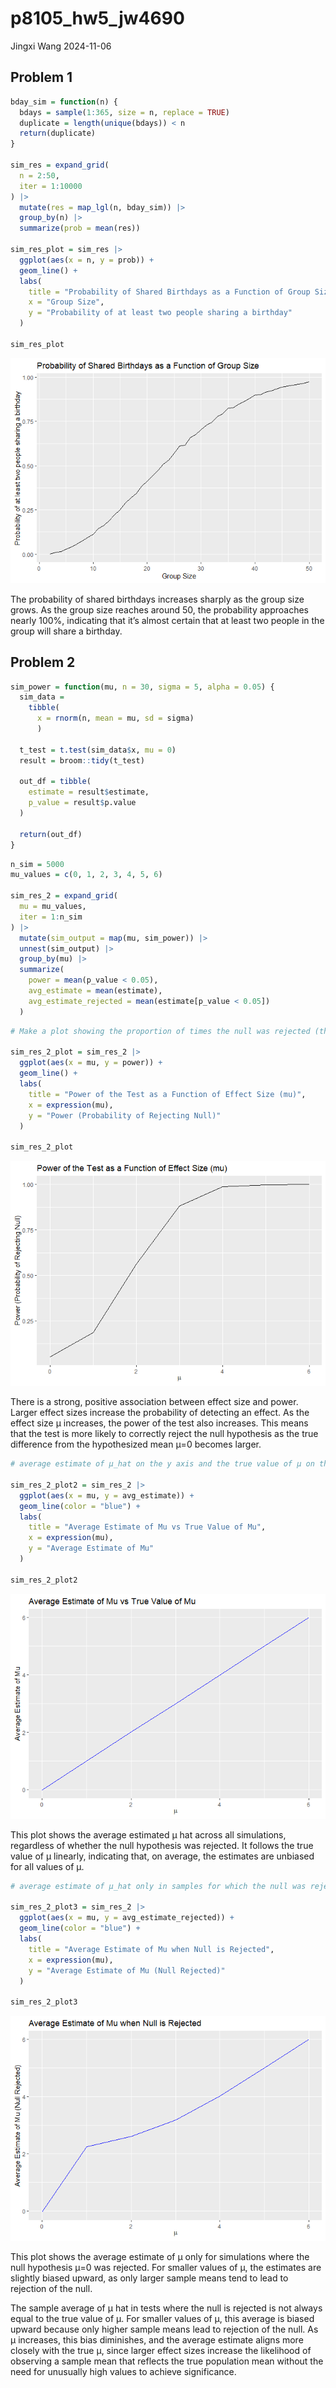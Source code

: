 p8105_hw5_jw4690
================
Jingxi Wang
2024-11-06

## Problem 1

``` r
bday_sim = function(n) {
  bdays = sample(1:365, size = n, replace = TRUE)
  duplicate = length(unique(bdays)) < n
  return(duplicate)
}

sim_res = expand_grid(
  n = 2:50,
  iter = 1:10000
) |>
  mutate(res = map_lgl(n, bday_sim)) |>
  group_by(n) |>
  summarize(prob = mean(res))

sim_res_plot = sim_res |>
  ggplot(aes(x = n, y = prob)) +
  geom_line() +
  labs(
    title = "Probability of Shared Birthdays as a Function of Group Size",
    x = "Group Size",
    y = "Probability of at least two people sharing a birthday"
  )

sim_res_plot
```

![](p8105_hw5_jw4690_files/figure-gfm/unnamed-chunk-1-1.png)<!-- -->

The probability of shared birthdays increases sharply as the group size
grows. As the group size reaches around 50, the probability approaches
nearly 100%, indicating that it’s almost certain that at least two
people in the group will share a birthday.

## Problem 2

``` r
sim_power = function(mu, n = 30, sigma = 5, alpha = 0.05) {
  sim_data = 
    tibble(
      x = rnorm(n, mean = mu, sd = sigma)
      )
  
  t_test = t.test(sim_data$x, mu = 0)
  result = broom::tidy(t_test)
  
  out_df = tibble(
    estimate = result$estimate,
    p_value = result$p.value
  )
  
  return(out_df)
}
```

``` r
n_sim = 5000
mu_values = c(0, 1, 2, 3, 4, 5, 6)

sim_res_2 = expand_grid(
  mu = mu_values,
  iter = 1:n_sim
) |>
  mutate(sim_output = map(mu, sim_power)) |>
  unnest(sim_output) |>
  group_by(mu) |>
  summarize(
    power = mean(p_value < 0.05),
    avg_estimate = mean(estimate),
    avg_estimate_rejected = mean(estimate[p_value < 0.05])
  )
```

``` r
# Make a plot showing the proportion of times the null was rejected (the power of the test) on the y axis and the true value of μ on the x axis.

sim_res_2_plot = sim_res_2 |>
  ggplot(aes(x = mu, y = power)) +
  geom_line() +
  labs(
    title = "Power of the Test as a Function of Effect Size (mu)",
    x = expression(mu),
    y = "Power (Probability of Rejecting Null)"
  )

sim_res_2_plot
```

![](p8105_hw5_jw4690_files/figure-gfm/unnamed-chunk-4-1.png)<!-- -->

There is a strong, positive association between effect size and power.
Larger effect sizes increase the probability of detecting an effect. As
the effect size μ increases, the power of the test also increases. This
means that the test is more likely to correctly reject the null
hypothesis as the true difference from the hypothesized mean μ=0 becomes
larger.

``` r
# average estimate of μ_hat on the y axis and the true value of μ on the x axis.

sim_res_2_plot2 = sim_res_2 |>
  ggplot(aes(x = mu, y = avg_estimate)) +
  geom_line(color = "blue") +
  labs(
    title = "Average Estimate of Mu vs True Value of Mu",
    x = expression(mu),
    y = "Average Estimate of Mu"
  )

sim_res_2_plot2
```

![](p8105_hw5_jw4690_files/figure-gfm/unnamed-chunk-5-1.png)<!-- -->

This plot shows the average estimated μ hat across all simulations,
regardless of whether the null hypothesis was rejected. It follows the
true value of μ linearly, indicating that, on average, the estimates are
unbiased for all values of μ.

``` r
# average estimate of μ_hat only in samples for which the null was rejected on the y axis and the true value of μ on the x axis.

sim_res_2_plot3 = sim_res_2 |>
  ggplot(aes(x = mu, y = avg_estimate_rejected)) +
  geom_line(color = "blue") +
  labs(
    title = "Average Estimate of Mu when Null is Rejected",
    x = expression(mu),
    y = "Average Estimate of Mu (Null Rejected)"
  )

sim_res_2_plot3
```

![](p8105_hw5_jw4690_files/figure-gfm/unnamed-chunk-6-1.png)<!-- -->

This plot shows the average estimate of μ only for simulations where the
null hypothesis μ=0 was rejected. For smaller values of μ, the estimates
are slightly biased upward, as only larger sample means tend to lead to
rejection of the null.

The sample average of μ hat in tests where the null is rejected is not
always equal to the true value of μ. For smaller values of μ, this
average is biased upward because only higher sample means lead to
rejection of the null. As μ increases, this bias diminishes, and the
average estimate aligns more closely with the true μ, since larger
effect sizes increase the likelihood of observing a sample mean that
reflects the true population mean without the need for unusually high
values to achieve significance.
